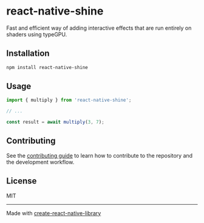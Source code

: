 # react-native-shine

Fast and efficient way of adding interactive effects that are run entirely on shaders using typeGPU.

## Installation


```sh
npm install react-native-shine
```


## Usage


```js
import { multiply } from 'react-native-shine';

// ...

const result = await multiply(3, 7);
```


## Contributing

See the [contributing guide](CONTRIBUTING.md) to learn how to contribute to the repository and the development workflow.

## License

MIT

---

Made with [create-react-native-library](https://github.com/callstack/react-native-builder-bob)

